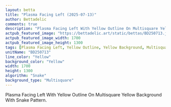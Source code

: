 ```yaml
---
layout: betta
title: "Plasma Facing Left (2025-07-13)"
author: Bettadelic
comments: true
description: "Plasma Facing Left With Yellow Outline On Multisquare Yellow Background With Snake Pattern."
actpub_featured_image: "https://bettadelic.art/static/bettas/BD250713.jpg"
actpub_featured_image_width: 1700
actpub_featured_image_height: 1300
tags: [Plasma Facing Left, Yellow Outline, Yellow Background, Multisquare Background Pattern, Snake Pattern, July 2025]
unitName: "BD250713"
line_color: "Yellow"
background_color: "Yellow"
width: 1700
height: 1300
algorithm: "Snake"
background_type: "Multisquare"
---
```


Plasma Facing Left With Yellow Outline On Multisquare Yellow Background With Snake Pattern.
